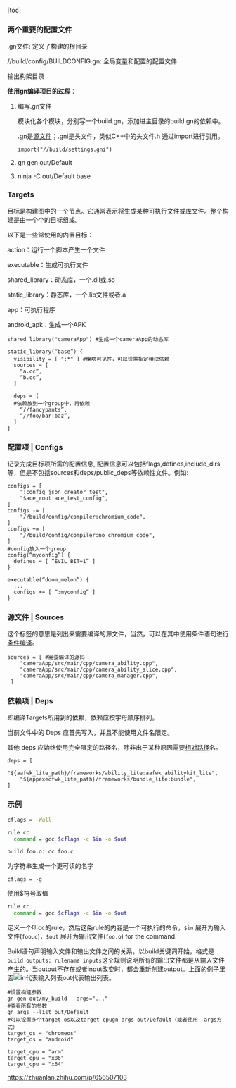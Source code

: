 [toc]

### 两个重要的配置文件

.gn文件: 定义了构建的根目录

//build/config/BUILDCONFIG.gn: 全局变量和配置的配置文件

输出构架目录

**使用gn编译项目的过程**：

1. 编写.gn文件

   模块化各个模块，分别写一个build.gn，添加进主目录的build.gn的依赖中。

   .gn是[源文件](https://zhida.zhihu.com/search?q=源文件)；.gni是头文件，类似C++中的头文件.h 通过import进行引用。

   ```shell
   import("//build/settings.gni")
   ```

2. gn gen out/Default

3. ninja -C out/Default base

### Targets

目标是构建图中的一个节点。它通常表示将生成某种可执行文件或库文件。整个构建是由一个个的目标组成。

以下是一些常使用的内置目标：

action：运行一个脚本产生一个文件

executable：生成可执行文件

shared_library：动态库，一个.dll或.so

static_library：静态库，一个.lib文件或者.a

app：可执行程序

android_apk：生成一个APK

```shell
shared_library("cameraApp") #生成一个cameraApp的动态库

static_library(“base”) {
  visibility = [ ":*" ] #模块可见性，可以设置指定模块依赖
  sources = [
    “a.cc”,
    “b.cc”,
  ]

  deps = [
  #依赖放到一个group中，再依赖
    “//fancypants”,
    “//foo/bar:baz”,
  ]
}
```



### **配置项 | Configs**

记录完成目标项所需的配置信息, 配置信息可以包括flags,defines,include_dirs等，但是不包括sources和deps/public_deps等依赖性文件。例如:

```shell
configs = [
    ":config_json_creator_test",
    "$ace_root:ace_test_config",    
]
configs -= [
    "//build/config/compiler:chromium_code",
]
configs += [
    "//build/config/compiler:no_chromium_code",
]
#config放入一个group
config(“myconfig”) {
  defines = [ “EVIL_BIT=1” ]
}

executable(“doom_melon”) {
  ...
  configs += [ “:myconfig” ]
}
```



### **源文件 | Sources**

这个标签的意思是列出来需要编译的源文件，当然，可以在其中使用条件语句进行[条件编译](https://zhida.zhihu.com/search?q=条件编译)。

```text
sources = [ #需要编译的源码
    "cameraApp/src/main/cpp/camera_ability.cpp",
    "cameraApp/src/main/cpp/camera_ability_slice.cpp",
    "cameraApp/src/main/cpp/camera_manager.cpp",
 ]
```



### **依赖项 | Deps**

即编译Targets所用到的依赖，依赖应按字母顺序排列。

当前文件中的 Deps 应首先写入，并且不能使用文件名限定。

其他 deps 应始终使用完全限定的路径名，除非出于某种原因需要[相对路径](https://zhida.zhihu.com/search?q=相对路径)名。

```text
deps = [
    "${aafwk_lite_path}/frameworks/ability_lite:aafwk_abilitykit_lite",
    "${appexecfwk_lite_path}/frameworks/bundle_lite:bundle",
]
```



### 示例

```bash
cflags = -Wall

rule cc
  command = gcc $cflags -c $in -o $out

build foo.o: cc foo.c
```

为字符串生成一个更可读的名字

```undefined
cflags = -g
```

使用$符号取值

```bash
rule cc
  command = gcc $cflags -c $in -o $out
```

定义一个叫cc的rule，然后这条rule的内容是一个可执行的命令，`$in` 展开为输入文件(`foo.c`)，`$out` 展开为输出文件(`foo.o`) for the command.

   Build语句声明输入文件和输出文件之间的关系，以build关键词开始，格式是`build outputs: rulename inputs`这个规则说明所有的输出文件都是从输入文件产生的。当output不存在或者input改变时，都会重新创建output。上面的例子里面![in代表输入列表](https://math.jianshu.com/math?formula=in%E4%BB%A3%E8%A1%A8%E8%BE%93%E5%85%A5%E5%88%97%E8%A1%A8)out代表输出列表。

```shell
#设置构建参数
gn gen out/my_build --args="..."
#查看所有的参数
gn args --list out/Default
#可以设置多个target os以及target cpugn args out/Default（或者使用--args方式）
target_os = "chromeos"
target_os = "android"

target_cpu = "arm"
target_cpu = "x86"
target_cpu = "x64"
```

















https://zhuanlan.zhihu.com/p/656507103
